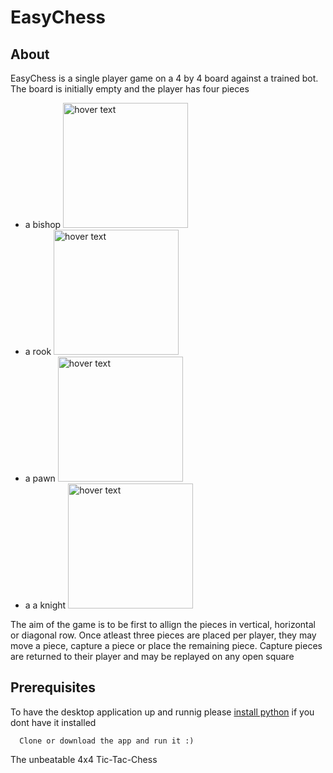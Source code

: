 # EasyChess
## About
EasyChess is a single player game on a 4 by 4 board against a trained bot. The board is initially empty and the player has four pieces
- a bishop
  <img src="https://github.com/parimsuka/EasyChess/blob/main/icons/bishopblue.png" width="200" title="hover text">
- a rook 
  <img src="https://github.com/parimsuka/EasyChess/blob/main/icons/rookblue.png" width="200" title="hover text">
- a pawn
  <img src="https://github.com/parimsuka/EasyChess/blob/main/icons/pawnblue.png" width="200" title="hover text">
- a a knight
  <img src="https://github.com/parimsuka/EasyChess/blob/main/icons/knightblue.png" width="200" title="hover text">

        
The aim of the game is to be first to allign the pieces in vertical, horizontal or diagonal row. Once atleast three pieces are placed per player, they may move a piece, capture a piece or place the remaining piece. Capture pieces are returned to their player and may be replayed on any open square

## Prerequisites
To have the desktop application up and runnig please <a href="https://www.python.org/downloads/">install python</a> if you dont have it installed

      Clone or download the app and run it :)
        

The unbeatable 4x4 Tic-Tac-Chess

